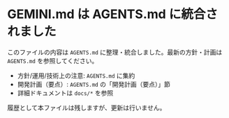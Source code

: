 # GEMINI.md は AGENTS.md に統合されました

このファイルの内容は `AGENTS.md` に整理・統合しました。最新の方針・計画は `AGENTS.md` を参照してください。

- 方針/運用/技術上の注意: `AGENTS.md` に集約
- 開発計画（要点）: `AGENTS.md` の「開発計画（要点）」節
- 詳細ドキュメントは `docs/*` を参照

履歴として本ファイルは残しますが、更新は行いません。
